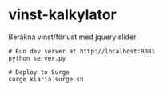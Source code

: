 # vinst-kalkylator
Beräkna vinst/förlust med jquery slider


```
# Run dev server at http://localhost:8081
python server.py

# Deploy to Surge
surge klaria.surge.sh
```

